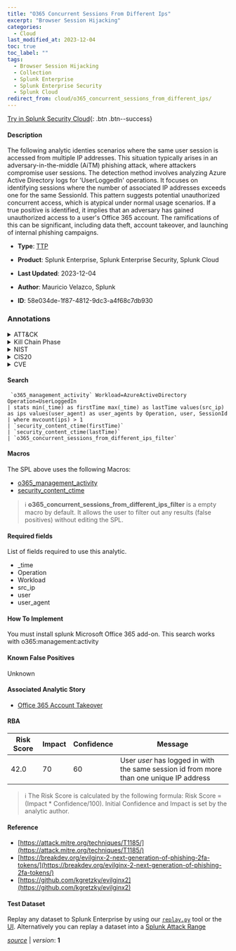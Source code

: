 ```yaml
---
title: "O365 Concurrent Sessions From Different Ips"
excerpt: "Browser Session Hijacking"
categories:
  - Cloud
last_modified_at: 2023-12-04
toc: true
toc_label: ""
tags:
  - Browser Session Hijacking
  - Collection
  - Splunk Enterprise
  - Splunk Enterprise Security
  - Splunk Cloud
redirect_from: cloud/o365_concurrent_sessions_from_different_ips/
---
```




[Try in Splunk Security Cloud](https://www.splunk.com/en_us/cyber-security.html){: .btn .btn--success}

#### Description

The following analytic identies scenarios where the same user session is accessed from multiple IP addresses. This situation typically arises in an adversary-in-the-middle (AiTM) phishing attack, where attackers compromise user sessions. The detection method involves analyzing Azure Active Directory logs for &#39;UserLoggedIn&#39; operations. It focuses on identifying sessions where the number of associated IP addresses exceeds one for the same SessionId. This pattern suggests potential unauthorized concurrent access, which is atypical under normal usage scenarios. If a true positive is identified, it implies that an adversary has gained unauthorized access to a user&#39;s Office 365 account. The ramifications of this can be significant, including data theft, account takeover, and launching of internal phishing campaigns.

- **Type**: [TTP](https://github.com/splunk/security_content/wiki/Detection-Analytic-Types)
- **Product**: Splunk Enterprise, Splunk Enterprise Security, Splunk Cloud

- **Last Updated**: 2023-12-04
- **Author**: Mauricio Velazco, Splunk
- **ID**: 58e034de-1f87-4812-9dc3-a4f68c7db930

### Annotations
<details>
  <summary>ATT&CK</summary>

<div markdown="1">

#### [ATT&CK](https://attack.mitre.org/)

| ID          | Technique   | Tactic         |
| ----------- | ----------- |--------------- |
| [T1185](https://attack.mitre.org/techniques/T1185/) | Browser Session Hijacking | Collection |

</div>
</details>


<details>
  <summary>Kill Chain Phase</summary>

<div markdown="1">

* Exploitation


</div>
</details>


<details>
  <summary>NIST</summary>

<div markdown="1">

* DE.CM



</div>
</details>

<details>
  <summary>CIS20</summary>

<div markdown="1">

* CIS 10



</div>
</details>

<details>
  <summary>CVE</summary>

<div markdown="1">


</div>
</details>


#### Search

```
 `o365_management_activity` Workload=AzureActiveDirectory  Operation=UserLoggedIn 
| stats min(_time) as firstTime max(_time) as lastTime values(src_ip) as ips values(user_agent) as user_agents by Operation, user, SessionId 
| where mvcount(ips) > 1 
| `security_content_ctime(firstTime)` 
| `security_content_ctime(lastTime)` 
| `o365_concurrent_sessions_from_different_ips_filter`
```

#### Macros
The SPL above uses the following Macros:
* [o365_management_activity](https://github.com/splunk/security_content/blob/develop/macros/o365_management_activity.yml)
* [security_content_ctime](https://github.com/splunk/security_content/blob/develop/macros/security_content_ctime.yml)

> :information_source:
> **o365_concurrent_sessions_from_different_ips_filter** is a empty macro by default. It allows the user to filter out any results (false positives) without editing the SPL.



#### Required fields
List of fields required to use this analytic.
* _time
* Operation
* Workload
* src_ip
* user
* user_agent



#### How To Implement
You must install splunk Microsoft Office 365 add-on. This search works with o365:management:activity
#### Known False Positives
Unknown

#### Associated Analytic Story
* [Office 365 Account Takeover](/stories/office_365_account_takeover)




#### RBA

| Risk Score  | Impact      | Confidence   | Message      |
| ----------- | ----------- |--------------|--------------|
| 42.0 | 70 | 60 | User $user$ has logged in with the same session id from more than one unique IP address |


> :information_source:
> The Risk Score is calculated by the following formula: Risk Score = (Impact * Confidence/100). Initial Confidence and Impact is set by the analytic author.


#### Reference

* [https://attack.mitre.org/techniques/T1185/](https://attack.mitre.org/techniques/T1185/)
* [https://breakdev.org/evilginx-2-next-generation-of-phishing-2fa-tokens/](https://breakdev.org/evilginx-2-next-generation-of-phishing-2fa-tokens/)
* [https://github.com/kgretzky/evilginx2](https://github.com/kgretzky/evilginx2)



#### Test Dataset
Replay any dataset to Splunk Enterprise by using our [`replay.py`](https://github.com/splunk/attack_data#using-replaypy) tool or the [UI](https://github.com/splunk/attack_data#using-ui).
Alternatively you can replay a dataset into a [Splunk Attack Range](https://github.com/splunk/attack_range#replay-dumps-into-attack-range-splunk-server)




[*source*](https://github.com/splunk/security_content/tree/develop/detections/cloud/o365_concurrent_sessions_from_different_ips.yml) \| *version*: **1**